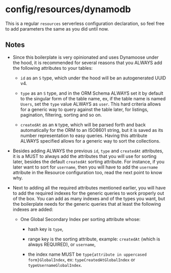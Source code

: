 # config/resources/dynamodb

This is a regular `resources` serverless configuration declaration, so feel free to add parameters the same as
you did until now.

## Notes

- Since this boilerplate is very opinionated and uses Dynamoose under the hood, it is recommended for several reasons
that you ALWAYS add the following attributes to your tables:

    - `id` as an `S` type, which under the hood will be an autogenerated UUID v4.
    
    - `type` as an `S` type, and in the ORM Schema ALWAYS set it by default to the singular form of the table name, 
    ex, if the table name is named `Users`, set the `type` value ALWAYS as `user`. This hard criteria allows for a
    generic way to query against the table later, for listings, pagination, filtering, sorting and so on.
    
    - `createdAt` as an `N` type, which will be parsed forth and back automatically for the ORM to an ISO8601 string,
    but it is saved as its number representation to easy queries. Having this attribute ALWAYS specified allows for a
    generic way to sort the collections.
    
- Besides adding ALWAYS the previous `id`, `type` and `createdAt` attributes, it is a MUST to always add the attributes
that you will use for sorting later, besides the default `createdAt` sorting attribute. For instance, if you later 
want to sort for `username`, then you will have to add the `username` attribute in the Resource configuration too, read
the next point to know why.

- Next to adding all the required attributes mentioned earlier, you will have to add the required indexes for the
generic queries to work properly out of the box. You can add as many indexes and of the types you want, but the boilerplate
needs for the generic queries that at least the following indexes are added:

    - One Global Secondary Index per sorting attribute whose:
        - hash key is `type`,
        
        - range key is the sorting attribute, example: `createdAt` (which is always REQUIRED), or `username`,
        
        - the index name MUST be `type{attribute in uppercased form}GlobalIndex`, ex: `typeCreatedAtGlobalIndex`
        or `typeUsernameGlobalIndex`.

